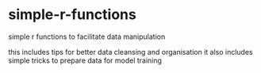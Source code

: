 # simple-r-functions
simple r functions to facilitate data manipulation

this includes tips for better data cleansing and organisation
it also includes simple tricks to prepare data for model training
